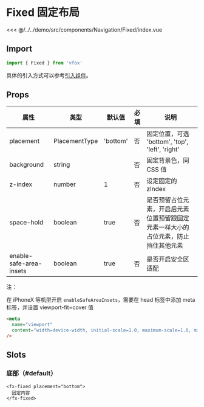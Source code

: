 # Fixed 固定布局

<CodeDemo name="Fixed">

<<< @/../../demo/src/components/Navigation/Fixed/index.vue

</CodeDemo>

## Import

```js
import { Fixed } from 'vfox'
```

具体的引入方式可以参考[引入组件](../guide/import.md)。

## Props

| 属性                    | 类型          | 默认值   | 必填 | 说明                                                                               |
| ----------------------- | ------------- | -------- | ---- | ---------------------------------------------------------------------------------- |
| placement               | PlacementType | 'bottom' | 否   | 固定位置，可选 'bottom', 'top', 'left', 'right'                                    |
| background              | string        |          | 否   | 固定背景色，同 CSS 值                                                              |
| z-index                 | number        | 1        | 否   | 设定固定的 zIndex                                                                  |
| space-hold              | boolean       | true     | 否   | 是否预留占位元素，开启后元素位置预留跟固定元素一样大小的占位元素，防止挡住其他元素 |
| enable-safe-area-insets | boolean       | true     | 否   | 是否开启安全区适配                                                                 |

注：

在 iPhoneX 等机型开启 `enableSafeAreaInsets`，需要在 head 标签中添加 meta 标签，并设置 viewport-fit=cover 值

```html
<meta
  name="viewport"
  content="width=device-width, initial-scale=1.0, maximum-scale=1.0, minimum-scale=1.0, viewport-fit=cover"
/>
```

## Slots

### 底部（#default）

```vue
<fx-fixed placement="bottom">
  固定内容
</fx-fixed>
```
